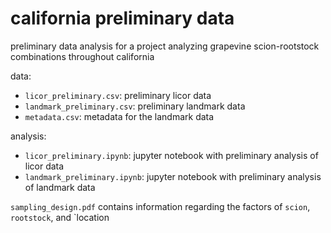# california preliminary data
preliminary data analysis for a project analyzing grapevine scion-rootstock combinations throughout california

data:
-  `licor_preliminary.csv`: preliminary licor data
-  `landmark_preliminary.csv`: preliminary landmark data
-  `metadata.csv`: metadata for the landmark data

analysis:
-  `licor_preliminary.ipynb`: jupyter notebook with preliminary analysis of licor data
-  `landmark_preliminary.ipynb`: jupyter notebook with preliminary analysis of landmark data

`sampling_design.pdf` contains information regarding the factors of `scion`, `rootstock`, and `location
